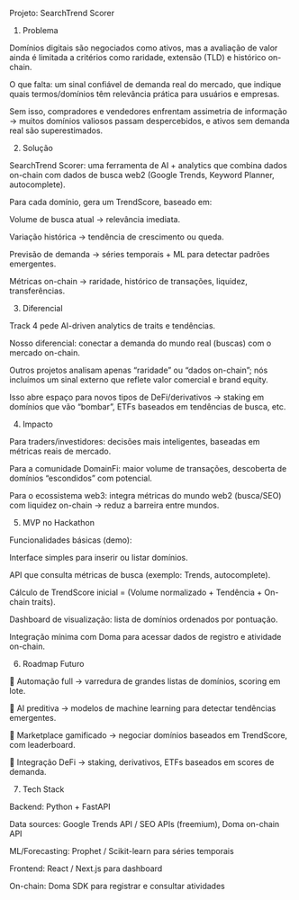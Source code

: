 Projeto: SearchTrend Scorer

1. Problema

Domínios digitais são negociados como ativos, mas a avaliação de valor ainda é limitada a critérios como raridade, extensão (TLD) e histórico on-chain.

O que falta: um sinal confiável de demanda real do mercado, que indique quais termos/domínios têm relevância prática para usuários e empresas.

Sem isso, compradores e vendedores enfrentam assimetria de informação → muitos domínios valiosos passam despercebidos, e ativos sem demanda real são superestimados.

2. Solução

SearchTrend Scorer: uma ferramenta de AI + analytics que combina dados on-chain com dados de busca web2 (Google Trends, Keyword Planner, autocomplete).

Para cada domínio, gera um TrendScore, baseado em:

Volume de busca atual → relevância imediata.

Variação histórica → tendência de crescimento ou queda.

Previsão de demanda → séries temporais + ML para detectar padrões emergentes.

Métricas on-chain → raridade, histórico de transações, liquidez, transferências.

3. Diferencial

Track 4 pede AI-driven analytics de traits e tendências.

Nosso diferencial: conectar a demanda do mundo real (buscas) com o mercado on-chain.

Outros projetos analisam apenas “raridade” ou “dados on-chain”; nós incluímos um sinal externo que reflete valor comercial e brand equity.

Isso abre espaço para novos tipos de DeFi/derivativos → staking em domínios que vão “bombar”, ETFs baseados em tendências de busca, etc.

4. Impacto

Para traders/investidores: decisões mais inteligentes, baseadas em métricas reais de mercado.

Para a comunidade DomainFi: maior volume de transações, descoberta de domínios “escondidos” com potencial.

Para o ecossistema web3: integra métricas do mundo web2 (busca/SEO) com liquidez on-chain → reduz a barreira entre mundos.

5. MVP no Hackathon

Funcionalidades básicas (demo):

Interface simples para inserir ou listar domínios.

API que consulta métricas de busca (exemplo: Trends, autocomplete).

Cálculo de TrendScore inicial = (Volume normalizado + Tendência + On-chain traits).

Dashboard de visualização: lista de domínios ordenados por pontuação.

Integração mínima com Doma para acessar dados de registro e atividade on-chain.

6. Roadmap Futuro

🔹 Automação full → varredura de grandes listas de domínios, scoring em lote.

🔹 AI preditiva → modelos de machine learning para detectar tendências emergentes.

🔹 Marketplace gamificado → negociar domínios baseados em TrendScore, com leaderboard.

🔹 Integração DeFi → staking, derivativos, ETFs baseados em scores de demanda.

7. Tech Stack

Backend: Python + FastAPI

Data sources: Google Trends API / SEO APIs (freemium), Doma on-chain API

ML/Forecasting: Prophet / Scikit-learn para séries temporais

Frontend: React / Next.js para dashboard

On-chain: Doma SDK para registrar e consultar atividades